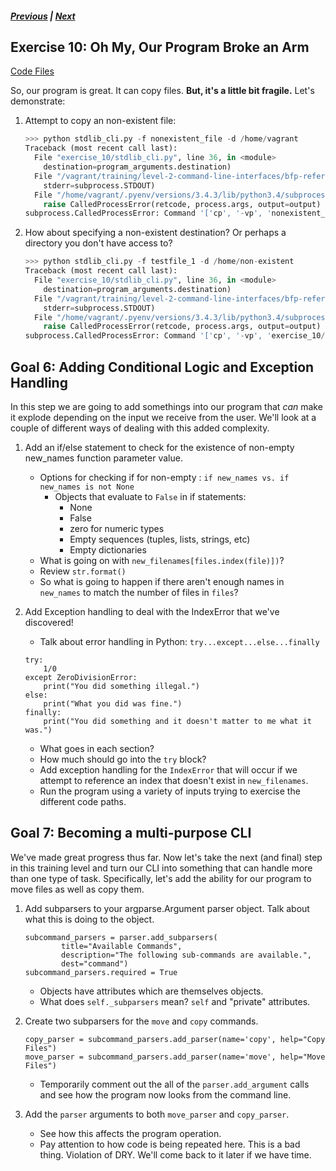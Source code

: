 ##### [Previous](exercise-9.md) |  [Next](exercise-11.md)  

## Exercise 10: Oh My, Our Program Broke an Arm
[Code Files](../../training/level-2-command-line-interfaces/bfp-reference/exercise_10)

So, our program is great. It can copy files. **But, it's a little bit fragile.**
Let's demonstrate:

1. Attempt to copy an non-existent file:

    ```python
    >>> python stdlib_cli.py -f nonexistent_file -d /home/vagrant
    Traceback (most recent call last):
      File "exercise_10/stdlib_cli.py", line 36, in <module>
        destination=program_arguments.destination)
      File "/vagrant/training/level-2-command-line-interfaces/bfp-reference/exercise_10/file_ops.py", line 24, in copy_files
        stderr=subprocess.STDOUT)
      File "/home/vagrant/.pyenv/versions/3.4.3/lib/python3.4/subprocess.py", line 620, in check_output
        raise CalledProcessError(retcode, process.args, output=output)
    subprocess.CalledProcessError: Command '['cp', '-vp', 'nonexistent_file', '/home/vagrant']' returned non-zero exit status 1
    ```
    
2. How about specifying a non-existent destination?  Or perhaps a directory you
don't have access to?
    ```python
    >>> python stdlib_cli.py -f testfile_1 -d /home/non-existent
    Traceback (most recent call last):
      File "exercise_10/stdlib_cli.py", line 36, in <module>
        destination=program_arguments.destination)
      File "/vagrant/training/level-2-command-line-interfaces/bfp-reference/exercise_10/file_ops.py", line 24, in copy_files
        stderr=subprocess.STDOUT)
      File "/home/vagrant/.pyenv/versions/3.4.3/lib/python3.4/subprocess.py", line 620, in check_output
        raise CalledProcessError(retcode, process.args, output=output)
    subprocess.CalledProcessError: Command '['cp', '-vp', 'exercise_10/testfile_1', '/home/non-existent']' returned non-zero exit status 1
    ```
        
## Goal 6: Adding Conditional Logic and Exception Handling
In this step we are going to add somethings into our program that *can* make
it explode depending on the input we receive from the user.  We'll look at
a couple of different ways of dealing with this added complexity.

1. Add an if/else statement to check for the existence of non-empty new_names 
function parameter value.
    * Options for checking if for non-empty : `if new_names vs. if new_names is not None`
        * Objects that evaluate to `False` in if statements:
            * None
            * False
            * zero for numeric types
            * Empty sequences (tuples, lists, strings, etc)
            * Empty dictionaries
    * What is going on with `new_filenames[files.index(file)])`?
    * Review `str.format()`
    * So what is going to happen if there aren't enough names in `new_names`
    to match the number of files in `files`?
    
2. Add Exception handling to deal with the IndexError that we've discovered!
    * Talk about error handling in Python: `try...except...else...finally`
    ```
    try:
        1/0
    except ZeroDivisionError:
        print("You did something illegal.")
    else:
        print("What you did was fine.")
    finally:
        print("You did something and it doesn't matter to me what it was.")
    ```
    * What goes in each section?
    * How much should go into the `try` block?
    * Add exception handling for the `IndexError` that will occur if we attempt
    to reference an index that doesn't exist in `new_filenames`.
    * Run the program using a variety of inputs trying to exercise the 
    different code paths.


## Goal 7: Becoming a multi-purpose CLI
We've made great progress thus far.  Now let's take the next (and final) step
in this training level and turn our CLI into something that can handle more
than one type of task.  Specifically, let's add the ability for our 
program to move files as well as copy them.

1. Add subparsers to your argparse.Argument parser object.  Talk about what
this is doing to the object.  
    ```
    subcommand_parsers = parser.add_subparsers(
            title="Available Commands",
            description="The following sub-commands are available.",
            dest="command")
    subcommand_parsers.required = True
    ```
    
    * Objects have attributes which are themselves objects.
    * What does `self._subparsers` mean?  `self` and "private" attributes.
    
2. Create two subparsers for the `move` and `copy` commands.
    ```
    copy_parser = subcommand_parsers.add_parser(name='copy', help="Copy Files")
    move_parser = subcommand_parsers.add_parser(name='move', help="Move Files")
    ```
    
    * Temporarily comment out the all of the `parser.add_argument` calls
    and see how the program now looks from the command line.
    
3. Add the `parser` arguments to both `move_parser` and `copy_parser`.
    * See how this affects the program operation.
    * Pay attention to how code is being repeated here.  This is a bad
    thing.  Violation of DRY.  We'll come back to it later if we have time.

     